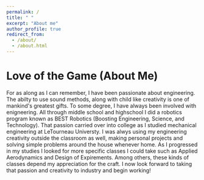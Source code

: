 ```yaml
---
permalink: /
title: " "
excerpt: "About me"
author_profile: true
redirect_from: 
  - /about/
  - /about.html
---
```


Love of the Game (About Me)
=====
For as along as I can remember, I have been passionate about engineering. The abilty to use sound methods, along with child like creativity is one of mankind's greatest gifts. To some degree, I have always been involved with enigneering. All through middle school and highschool I did a robotics program known as BEST Robotics (Boosting Engineering, Science, and Technology). That passion carried over into college as I studied mechanical engineering at LeTourneau Universty. I was alwys using my engineering creativity outside the classroom as well, making personal projects and solving simple problems around the house whenever home. As I progressed in my studies I looked for more specific classes I could take such as Applied Aerodynamics and Design of Expirements. Among others, these kinds of classes depend my appreciation for the craft. I now look forward to taking that passion and creativity to industry and begin working!
